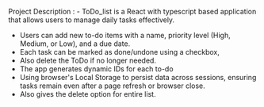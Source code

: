 Project Description : -
ToDo_list is a React with typescript based application that allows users to manage daily tasks effectively. 
- Users can add new to-do items with a name, priority level (High, Medium, or Low), and a due date. 
- Each task can be marked as done/undone using a checkbox, 
- Also delete the ToDo if no longer needed.
- The app generates dynamic IDs for each to-do
- Using browser's Local Storage to persist data across sessions, ensuring tasks remain even after a page refresh or browser close.
- Also gives the delete option for entire list.
